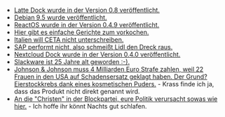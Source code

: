 * [Latte Dock wurde in der Version 0.8 veröffentlicht.](http://www.phoronix.com/scan.php?page=news_item&px=Latte-Dock-0.8)
* [Debian 9.5 wurde veröffentlicht.](https://www.pro-linux.de/news/1/26090/debian-gnulinux-95-ver%C3%B6ffentlicht.html)
* [ReactOS wurde in der Version 0.4.9 veröffentlicht.](https://www.phoronix.com/scan.php?page=news_item&px=ReactOS-0.4.9-Available)
* [Hier gibt es einfache Gerichte zum vorkochen.](https://www.smarticular.net/vorkochen-chili-salat-to-go-instant-suppe-bowl/)
* [Italien will CETA nicht unterschreiben.](https://www.neopresse.com/europa/italien-verweigert-frei-handelsabkommen-ceta-souveraener-staat/)
* [SAP performt nicht, also schmeißt Lidl den Dreck raus.](https://blog.fefe.de/?ts=a5b254c9)
* [Nextcloud Dock wurde in der Version 0.4.0 veröffentlicht.](https://www.pro-linux.de/news/1/26094/nextcloud-deck-040-ver%C3%B6ffentlicht.html)
* [Slackware ist 25 Jahre alt geworden :-).](https://opensource.com/article/18/7/stackware-turns-25)
* [Johnson & Johnson muss 4 Milliarden Euro Strafe zahlen, weil 22 Frauen in den USA auf Schadensersatz geklagt haben. Der Grund? Eierstockkrebs dank eines kosmetischen Puders.](https://www.neopresse.com/gesellschaft/pharmakonzern-erhaelt-milliardenstrafe-pflegeprodukte-verursachten-krebs/) - Krass finde ich ja, dass das Produkt nicht direkt genannt wird.
* [An die "Christen" in der Blockpartei, eure Politik verursacht sowas wie hier.](https://netzfrauen.org/2018/07/17/zuwara/) - Ich hoffe ihr könnt Nachts gut schlafen.
